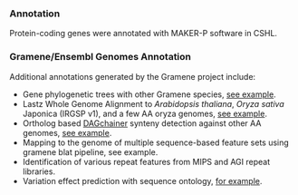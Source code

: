 ### Annotation
Protein-coding genes were annotated with MAKER-P software in CSHL.
### Gramene/Ensembl Genomes Annotation
Additional annotations generated by the Gramene project include:
* Gene phylogenetic trees with other Gramene species, [see example](https://oryza-ensembl.gramene.org/Oryza_glaberrima/Gene/Compara_Tree?g=ORGLA12G0072100;r=12:6645096-6649987;t=ORGLA12G0072100.1).
* Lastz Whole Genome Alignment to *Arabidopsis thaliana*, *Oryza sativa* Japonica (IRGSP v1), and a few AA oryza genomes, [see example](https://oryza-ensembl.gramene.org/Oryza_glaberrima/Location/Compara_Alignments/Image?align=9160&db=core&r=1%3A8001-18000).
* Ortholog based [DAGchainer](http://www.ncbi.nlm.nih.gov/pubmed/15247098) synteny detection against other AA genomes, [see example](https://oryza-ensembl.gramene.org/Oryza_glaberrima/Location/Synteny?r=1:8001-18000).
* Mapping to the genome of multiple sequence-based feature sets using gramene blat pipeline, see example.
* Identification of various repeat features from MIPS and AGI repeat libraries.
* Variation effect prediction with sequence ontology, [for example](https://oryza-ensembl.gramene.org/Oryza_glaberrima/Variation/Explore?r=12:18785206-18786206;v=tmp_12_18785706;vdb=variation;vf=4432574).
